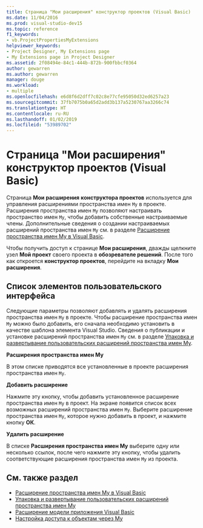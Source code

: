 ```yaml
---
title: Страница "Мои расширения" конструктор проектов (Visual Basic)
ms.date: 11/04/2016
ms.prod: visual-studio-dev15
ms.topic: reference
f1_keywords:
- vb.ProjectPropertiesMyExtensions
helpviewer_keywords:
- Project Designer, My Extensions page
- My Extensions page in Project Designer
ms.assetid: 2f08494e-84c1-444b-872b-900fbbcf0364
author: gewarren
ms.author: gewarren
manager: douge
ms.workload:
- multiple
ms.openlocfilehash: e6d8f6d2dff7c02c8e77cfe95050d32ed6257a23
ms.sourcegitcommit: 37fb7075b0a65d2add3b137a5230767aa3266c74
ms.translationtype: HT
ms.contentlocale: ru-RU
ms.lasthandoff: 01/02/2019
ms.locfileid: "53989702"
---
```

# <a name="my-extensions-page-project-designer-visual-basic"></a>Страница "Мои расширения" конструктор проектов (Visual Basic)
Страница **Мои расширения** **конструктора проектов** используется для управления расширениями пространства имен `My` в проекте. Расширения пространства имен `My` позволяют настраивать пространство имен `My`, чтобы добавить собственные настраиваемые члены. Дополнительные сведения о создании настраиваемых расширений пространства имен `My` см. в разделе [Расширение пространства имен My в Visual Basic](/dotnet/visual-basic/developing-apps/customizing-extending-my/extending-the-my-namespace).

 Чтобы получить доступ к странице **Мои расширения**, дважды щелкните узел **Мой проект** своего проекта в **обозревателе решений**. После того как откроется **конструктор проектов**, перейдите на вкладку **Мои расширения**.

## <a name="uielement-list"></a>Список элементов пользовательского интерфейса
 Следующие параметры позволяют добавлять и удалять расширения пространства имен `My` в проекте. Чтобы расширение пространства имен `My` можно было добавить, его сначала необходимо установить в качестве шаблона элемента Visual Studio. Сведения о публикации и установке расширений пространства имен `My` см. в разделе [Упаковка и развертывание пользовательских расширений пространства имен My](/dotnet/visual-basic/developing-apps/customizing-extending-my/packaging-and-deploying-custom-my-extensions).

 **Расширения пространства имен My**

 В этом списке приводятся все установленные в проекте расширения пространства имен `My`.

 **Добавить расширение**

 Нажмите эту кнопку, чтобы добавить установленное расширение пространства имен `My` в проект. На экране появится список всех возможных расширений пространства имен `My`. Выберите расширение пространства имен `My`, которое нужно добавить в проект, и нажмите кнопку **ОК**.

 **Удалить расширение**

 В списке **Расширения пространства имен My** выберите одну или несколько ссылок, после чего нажмите эту кнопку, чтобы удалить соответствующие расширения пространства имен `My` из проекта.

## <a name="see-also"></a>См. также раздел

- [Расширение пространства имен My в Visual Basic](/dotnet/visual-basic/developing-apps/customizing-extending-my/extending-the-my-namespace)
- [Упаковка и развертывание пользовательских расширений пространства имен My](/dotnet/visual-basic/developing-apps/customizing-extending-my/packaging-and-deploying-custom-my-extensions)
- [Расширение модели приложения Visual Basic](/dotnet/visual-basic/developing-apps/customizing-extending-my/extending-the-visual-basic-application-model)
- [Настройка доступа к объектам через My](/dotnet/visual-basic/developing-apps/customizing-extending-my/customizing-which-objects-are-available-in-my)